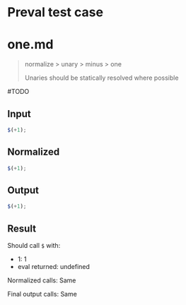 # Preval test case

# one.md

> normalize > unary > minus > one
>
> Unaries should be statically resolved where possible

#TODO

## Input

`````js filename=intro
$(+1);
`````

## Normalized

`````js filename=intro
$(+1);
`````

## Output

`````js filename=intro
$(+1);
`````

## Result

Should call `$` with:
 - 1: 1
 - eval returned: undefined

Normalized calls: Same

Final output calls: Same
